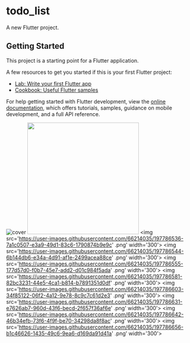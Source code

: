 # todo_list

A new Flutter project.

## Getting Started

This project is a starting point for a Flutter application.

A few resources to get you started if this is your first Flutter project:

- [Lab: Write your first Flutter app](https://docs.flutter.dev/get-started/codelab)
- [Cookbook: Useful Flutter samples](https://docs.flutter.dev/cookbook)

For help getting started with Flutter development, view the
[online documentation](https://docs.flutter.dev/), which offers tutorials,
samples, guidance on mobile development, and a full API reference.

![cover](https://user-images.githubusercontent.com/66214035/197785867-b06b1fdc-a046-4338-87b1-4cb19c1460f6.png )
<img src='https://user-images.githubusercontent.com/66214035/197786334-255dc4c4-0e46-488d-8a5f-579f6254c9c5.png' width='300'>
<img src='https://user-images.githubusercontent.com/66214035/197786536-7a1c0507-e3a9-49d1-83c6-1790874b9e9c' .png' width='300'>
<img src='https://user-images.githubusercontent.com/66214035/197786544-6b144db6-e34a-4d91-af1e-2499acea88ce' .png' width='300'>
<img src='https://user-images.githubusercontent.com/66214035/197786555-177d57d0-f0b7-45e7-add2-d01c984f5ada' .png' width='300'>
<img src='https://user-images.githubusercontent.com/66214035/197786581-82bc3231-44e5-4ca1-b814-b7891351d0df' .png' width='300'>
<img src='https://user-images.githubusercontent.com/66214035/197786603-34f85122-06f2-4a12-9e78-8c9c7c61d2e3' .png' width='300'>
<img src='https://user-images.githubusercontent.com/66214035/197786631-e7626ab7-960d-43f6-becd-2f657f36af6e' .png' width='300'>
<img src='https://user-images.githubusercontent.com/66214035/197786642-46b34efb-73f6-4f9f-be70-34298da8f8ac' .png' width='300'>
<img src='https://user-images.githubusercontent.com/66214035/197786656-b1c46626-1435-49c6-9ea6-d169da91d41a' .png' width='300'>
